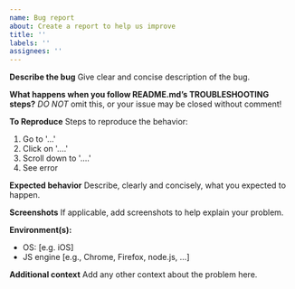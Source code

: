 ```yaml
---
name: Bug report
about: Create a report to help us improve
title: ''
labels: ''
assignees: ''
---
```


**Describe the bug** Give clear and concise description of the bug.

**What happens when you follow README.md’s TROUBLESHOOTING steps?** _DO NOT_
omit this, or your issue may be closed without comment!

**To Reproduce** Steps to reproduce the behavior:

1. Go to '...'
2. Click on '....'
3. Scroll down to '....'
4. See error

**Expected behavior** Describe, clearly and concisely, what you expected to
happen.

**Screenshots** If applicable, add screenshots to help explain your problem.

**Environment(s):**

- OS: [e.g. iOS]
- JS engine [e.g., Chrome, Firefox, node.js, …]

**Additional context** Add any other context about the problem here.
